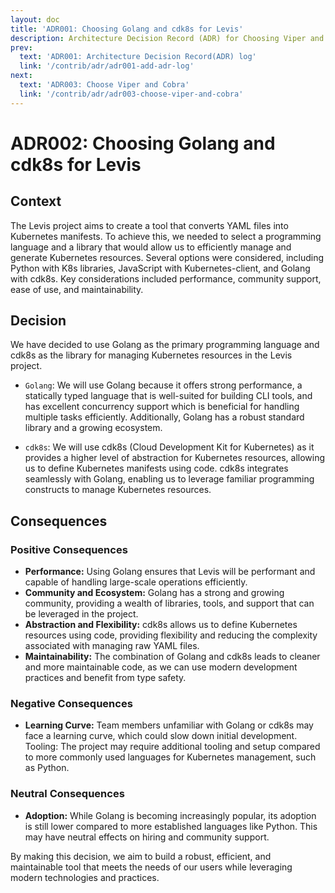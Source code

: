 ```yaml
---
layout: doc
title: 'ADR001: Choosing Golang and cdk8s for Levis'
description: Architecture Decision Record (ADR) for Choosing Viper and Cobra for Levis
prev:
  text: 'ADR001: Architecture Decision Record(ADR) log'
  link: '/contrib/adr/adr001-add-adr-log'
next:
  text: 'ADR003: Choose Viper and Cobra'
  link: '/contrib/adr/adr003-choose-viper-and-cobra'
---
```


# ADR002: Choosing Golang and cdk8s for Levis

## Context

The Levis project aims to create a tool that converts YAML files into Kubernetes manifests. To achieve this, we needed to select a programming language and a library that would allow us to efficiently manage and generate Kubernetes resources. Several options were considered, including Python with K8s libraries, JavaScript with Kubernetes-client, and Golang with cdk8s. Key considerations included performance, community support, ease of use, and maintainability.

## Decision

We have decided to use Golang as the primary programming language and cdk8s as the library for managing Kubernetes resources in the Levis project.

- `Golang`: We will use Golang because it offers strong performance, a statically typed language that is well-suited for building CLI tools, and has excellent concurrency support which is beneficial for handling multiple tasks efficiently. Additionally, Golang has a robust standard library and a growing ecosystem.

- `cdk8s`: We will use cdk8s (Cloud Development Kit for Kubernetes) as it provides a higher level of abstraction for Kubernetes resources, allowing us to define Kubernetes manifests using code. cdk8s integrates seamlessly with Golang, enabling us to leverage familiar programming constructs to manage Kubernetes resources.

## Consequences

### Positive Consequences
- **Performance:** Using Golang ensures that Levis will be performant and capable of handling large-scale operations efficiently.
- **Community and Ecosystem:** Golang has a strong and growing community, providing a wealth of libraries, tools, and support that can be leveraged in the project.
- **Abstraction and Flexibility:** cdk8s allows us to define Kubernetes resources using code, providing flexibility and reducing the complexity associated with managing raw YAML files.
- **Maintainability:** The combination of Golang and cdk8s leads to cleaner and more maintainable code, as we can use modern development practices and benefit from type safety.

### Negative Consequences
- **Learning Curve:** Team members unfamiliar with Golang or cdk8s may face a learning curve, which could slow down initial development.
Tooling: The project may require additional tooling and setup compared to more commonly used languages for Kubernetes management, such as Python.

### Neutral Consequences
- **Adoption:** While Golang is becoming increasingly popular, its adoption is still lower compared to more established languages like Python. This may have neutral effects on hiring and community support.

By making this decision, we aim to build a robust, efficient, and maintainable tool that meets the needs of our users while leveraging modern technologies and practices.
